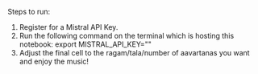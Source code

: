 Steps to run:
1. Register for a Mistral API Key.
2. Run the following command on the terminal which is hosting this notebook: export MISTRAL_API_KEY="<INSERT KEY HERE>"
3. Adjust the final cell to the ragam/tala/number of aavartanas you want and enjoy the music!
